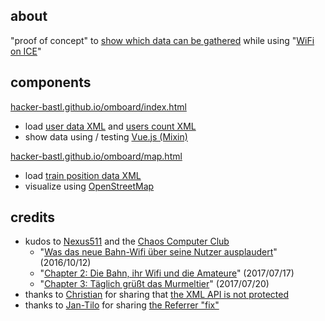 ## about

"proof of concept" to [show which data can be gathered](https://hacker-bastl.github.io/omboard/index.html) while using "[WiFi on ICE](https://inside.bahn.de/wifionice-wlan-ice-login/)"

## components

[hacker-bastl.github.io/omboard/index.html](https://hacker-bastl.github.io/omboard/index.html)
- load [user data XML](https://www.ombord.info/api/xml/user) and [users count XML](https://www.ombord.info/api/xml/users)
- show data using / testing [Vue.js (Mixin)](https://vuejs.org/v2/guide/mixins.html)

[hacker-bastl.github.io/omboard/map.html](https://hacker-bastl.github.io/omboard/map.html)
- load [train position data XML](https://www.ombord.info/api/xml/position)
- visualize using [OpenStreetMap](http://wiki.openstreetmap.org/wiki/Browsing#bbox_URLs)

## credits

- kudos to [Nexus511](https://twitter.com/Nexus511) and the [Chaos Computer Club](https://twitter.com/chaosupdates/status/886905108419751936)
  - "[Was das neue Bahn-Wifi über seine Nutzer ausplaudert](http://hannover.ccc.de/~nexus/dbwifi/index.html)" (2016/10/12)
  - "[Chapter 2: Die Bahn, ihr Wifi und die Amateure](http://hannover.ccc.de/~nexus/dbwifi/chapter2.html)" (2017/07/17)
  - "[Chapter 3: Täglich grüßt das Murmeltier](http://hannover.ccc.de/~nexus/dbwifi/chapter3.html)" (2017/07/20)
- thanks to [Christian](https://twitter.com/resciscosilenda) for sharing that [the XML API is not protected](https://twitter.com/resciscosilenda/status/887191467629981696)
- thanks to [Jan-Tilo](https://twitter.com/jatiki) for sharing [the Referrer "fix"](https://twitter.com/jatiki/status/862360786097893376)
